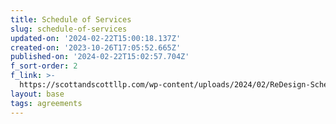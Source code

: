 ```yaml
---
title: Schedule of Services
slug: schedule-of-services
updated-on: '2024-02-22T15:00:18.137Z'
created-on: '2023-10-26T17:05:52.665Z'
published-on: '2024-02-22T15:02:57.704Z'
f_sort-order: 2
f_link: >-
  https://scottandscottllp.com/wp-content/uploads/2024/02/ReDesign-Schedule-of-Servies-02.20.pdf
layout: base
tags: agreements
---
```



